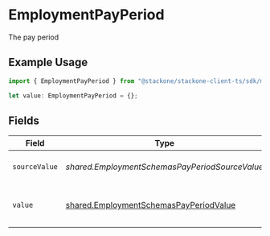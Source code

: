# EmploymentPayPeriod

The pay period

## Example Usage

```typescript
import { EmploymentPayPeriod } from "@stackone/stackone-client-ts/sdk/models/shared";

let value: EmploymentPayPeriod = {};
```

## Fields

| Field                                                                                                   | Type                                                                                                    | Required                                                                                                | Description                                                                                             | Example                                                                                                 |
| ------------------------------------------------------------------------------------------------------- | ------------------------------------------------------------------------------------------------------- | ------------------------------------------------------------------------------------------------------- | ------------------------------------------------------------------------------------------------------- | ------------------------------------------------------------------------------------------------------- |
| `sourceValue`                                                                                           | *shared.EmploymentSchemasPayPeriodSourceValue*                                                          | :heavy_minus_sign:                                                                                      | The source value of the pay period.                                                                     | Hour                                                                                                    |
| `value`                                                                                                 | [shared.EmploymentSchemasPayPeriodValue](../../../sdk/models/shared/employmentschemaspayperiodvalue.md) | :heavy_minus_sign:                                                                                      | The pay period of the job postings.                                                                     | hour                                                                                                    |